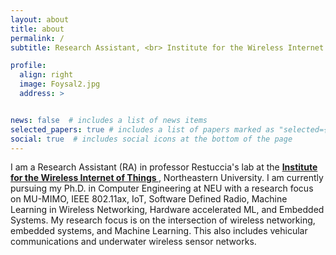 ```yaml
---
layout: about
title: about
permalink: /
subtitle: Research Assistant, <br> Institute for the Wireless Internet of Things <br> Roux Institute <br> Northeastern University, Boston, MA, USA

profile:
  align: right
  image: Foysal2.jpg
  address: >


news: false  # includes a list of news items
selected_papers: true # includes a list of papers marked as "selected={true}"
social: true  # includes social icons at the bottom of the page
---
```


I am a Research Assistant (RA)  in professor Restuccia's lab at the <strong> <a class="news-title" href="https://www.northeastern.edu/wiot/">  Institute for the Wireless Internet of Things  </a> </strong>, Northeastern University.  I am currently pursuing my Ph.D. in Computer Engineering at NEU with a research focus on MU-MIMO, IEEE 802.11ax, IoT, Software Defined Radio, Machine Learning in Wireless Networking, Hardware accelerated ML, and  Embedded Systems. My research focus is on the intersection of wireless networking, embedded systems, and Machine Learning. This also includes vehicular communications and underwater wireless sensor networks. 


